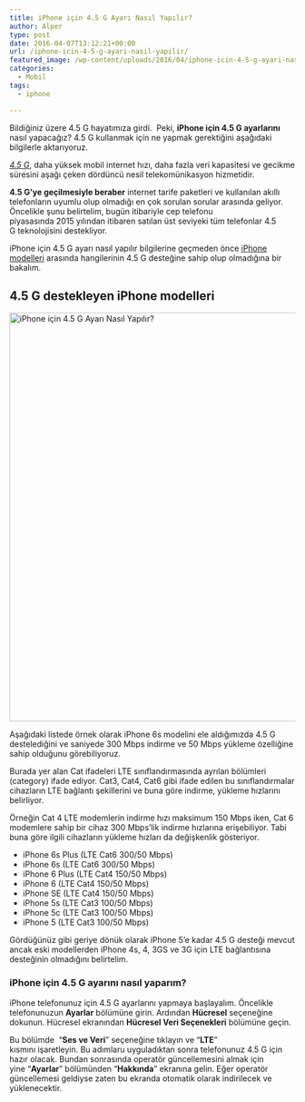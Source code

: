 ```yaml
---
title: iPhone için 4.5 G Ayarı Nasıl Yapılır?
author: Alper
type: post
date: 2016-04-07T13:12:21+00:00
url: /iphone-icin-4-5-g-ayari-nasil-yapilir/
featured_image: /wp-content/uploads/2016/04/iphone-icin-4-5-g-ayari-nasil-yapilir-100x100.jpg
categories:
  - Mobil
tags:
  - iphone

---
```

Bildiğiniz üzere 4.5 G hayatımıza girdi.  Peki, **iPhone için 4.5 G ayarlarını** nasıl yapacağız? 4.5 G kullanmak için ne yapmak gerektiğini aşağıdaki bilgilerle aktarıyoruz.

_<a href="https://www.4nokta5g.com" target="_blank">4.5 G</a>_, daha yüksek mobil internet hızı, daha fazla veri kapasitesi ve gecikme süresini aşağı çeken dördüncü nesil telekomünikasyon hizmetidir.

**4.5 G&#8217;ye geçilmesiyle beraber** internet tarife paketleri ve kullanılan akıllı telefonların uyumlu olup olmadığı en çok sorulan sorular arasında geliyor. Öncelikle şunu belirtelim, bugün itibariyle cep telefonu piyasasında 2015 yılından itibaren satılan üst seviyeki tüm telefonlar 4.5 G teknolojisini destekliyor.

iPhone için 4.5 G ayarı nasıl yapılır bilgilerine geçmeden önce [iPhone modelleri][1] arasında hangilerinin 4.5 G desteğine sahip olup olmadığına bir bakalım.

## 4.5 G destekleyen iPhone modelleri

<img class="alignnone wp-image-15924 size-full" title="iPhone için 4.5 G Ayarı Nasıl Yapılır?" src="https://www.murekkep.org/wp-content/uploads/2016/04/iphone-icin-4-5-g-ayari-nasil-yapilir.jpg" alt="iPhone için 4.5 G Ayarı Nasıl Yapılır?" width="1280" height="720" srcset="https://www.murekkep.org/wp-content/uploads/2016/04/iphone-icin-4-5-g-ayari-nasil-yapilir.jpg 1280w, https://www.murekkep.org/wp-content/uploads/2016/04/iphone-icin-4-5-g-ayari-nasil-yapilir-768x432.jpg 768w, https://www.murekkep.org/wp-content/uploads/2016/04/iphone-icin-4-5-g-ayari-nasil-yapilir-400x225.jpg 400w, https://www.murekkep.org/wp-content/uploads/2016/04/iphone-icin-4-5-g-ayari-nasil-yapilir-50x28.jpg 50w, https://www.murekkep.org/wp-content/uploads/2016/04/iphone-icin-4-5-g-ayari-nasil-yapilir-125x70.jpg 125w, https://www.murekkep.org/wp-content/uploads/2016/04/iphone-icin-4-5-g-ayari-nasil-yapilir-300x169.jpg 300w" sizes="(max-width: 1280px) 100vw, 1280px" /> 

Aşağıdaki listede örnek olarak iPhone 6s modelini ele aldığımızda 4.5 G destelediğini ve saniyede 300 Mbps indirme ve 50 Mbps yükleme özelliğine sahip olduğunu görebiliyoruz.

Burada yer alan Cat ifadeleri LTE sınıflandırmasında ayrılan bölümleri (category) ifade ediyor. Cat3, Cat4, Cat6 gibi ifade edilen bu sınıflandırmalar cihazların LTE bağlantı şekillerini ve buna göre indirme, yükleme hızlarını belirliyor.

Örneğin Cat 4 LTE modemlerin indirme hızı maksimum 150 Mbps iken, Cat 6 modemlere sahip bir cihaz 300 Mbps&#8217;lik indirme hızlarına erişebiliyor. Tabi buna göre ilgili cihazların yükleme hızları da değişkenlik gösteriyor.

  * iPhone 6s Plus (LTE Cat6 300/50 Mbps)
  * iPhone 6s (LTE Cat6 300/50 Mbps)
  * iPhone 6 Plus (LTE Cat4 150/50 Mbps)
  * iPhone 6 (LTE Cat4 150/50 Mbps)
  * iPhone SE (LTE Cat4 150/50 Mbps)
  * iPhone 5s (LTE Cat3 100/50 Mbps)
  * iPhone 5c (LTE Cat3 100/50 Mbps)
  * iPhone 5 (LTE Cat3 100/50 Mbps)

Gördüğünüz gibi geriye dönük olarak iPhone 5&#8217;e kadar 4.5 G desteği mevcut ancak eski modellerden iPhone 4s, 4, 3GS ve 3G için LTE bağlantısına desteğinin olmadığını belirtelim.

### iPhone için 4.5 G ayarını nasıl yaparım?

iPhone telefonunuz için 4.5 G ayarlarını yapmaya başlayalım. Öncelikle telefonunuzun **Ayarlar** bölümüne girin. Ardından **Hücresel** seçeneğine dokunun. Hücresel ekranından **Hücresel Veri Seçenekleri** bölümüne geçin.

Bu bölümde  &#8220;**Ses ve Veri**&#8221; seçeneğine tıklayın ve &#8220;**LTE**&#8221; kısmını işaretleyin. Bu adımlaru uyguladıktan sonra telefonunuz 4.5 G için hazır olacak. Bundan sonrasında operatör güncellemesini almak için yine &#8220;**Ayarlar**&#8221; bölümünden &#8220;**Hakkında**&#8221; ekranına gelin. Eğer operatör güncellemesi geldiyse zaten bu ekranda otomatik olarak indirilecek ve yüklenecektir.

 [1]: https://www.murekkep.org/8-mukemmel-iphone-5-su-gecirmez-kilif/